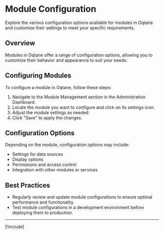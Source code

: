# Module Configuration

Explore the various configuration options available for modules in Oqtane and customize their settings to meet your specific requirements.

## Overview

Modules in Oqtane offer a range of configuration options, allowing you to customize their behavior and appearance to suit your needs.

## Configuring Modules

To configure a module in Oqtane, follow these steps:

1. Navigate to the Module Management section in the Administration Dashboard.
2. Locate the module you want to configure and click on its settings icon.
3. Adjust the module settings as needed.
4. Click "Save" to apply the changes.

## Configuration Options

Depending on the module, configuration options may include:

- Settings for data sources
- Display options
- Permissions and access control
- Integration with other modules or services

## Best Practices

- Regularly review and update module configurations to ensure optimal performance and functionality.
- Test module configurations in a development environment before deploying them to production.

---

[!include[](~/shared/authors/thabaum/_main-author.md)]
